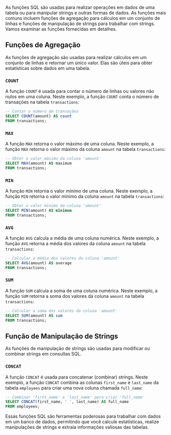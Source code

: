 As funções SQL são usadas para realizar operações em dados de uma tabela ou para manipular strings e outras formas de dados. As funções mais comuns incluem funções de agregação para cálculos em um conjunto de linhas e funções de manipulação de strings para trabalhar com strings. Vamos examinar as funções fornecidas em detalhes.

## Funções de Agregação

As funções de agregação são usadas para realizar cálculos em um conjunto de linhas e retornar um único valor. Elas são úteis para obter estatísticas sobre dados em uma tabela.

### `COUNT`

A função `COUNT` é usada para contar o número de linhas ou valores não nulos em uma coluna. Neste exemplo, a função `COUNT` conta o número de transações na tabela `transactions`:

```sql
-- Contar o número de transações
SELECT COUNT(amount) AS count
FROM transactions;
```

### `MAX`

A função `MAX` retorna o valor máximo de uma coluna. Neste exemplo, a função `MAX` retorna o valor máximo da coluna `amount` na tabela `transactions`:

```sql
-- Obter o valor máximo da coluna 'amount'
SELECT MAX(amount) AS maximum
FROM transactions;
```

### `MIN`

A função `MIN` retorna o valor mínimo de uma coluna. Neste exemplo, a função `MIN` retorna o valor mínimo da coluna `amount` na tabela `transactions`:

```sql
-- Obter o valor mínimo da coluna 'amount'
SELECT MIN(amount) AS minimum
FROM transactions;
```

### `AVG`

A função `AVG` calcula a média de uma coluna numérica. Neste exemplo, a função `AVG` retorna a média dos valores da coluna `amount` na tabela `transactions`:

```sql
-- Calcular a média dos valores da coluna 'amount'
SELECT AVG(amount) AS average
FROM transactions;
```

### `SUM`

A função `SUM` calcula a soma de uma coluna numérica. Neste exemplo, a função `SUM` retorna a soma dos valores da coluna `amount` na tabela `transactions`:

```sql
-- Calcular a soma dos valores da coluna 'amount'
SELECT SUM(amount) AS sum
FROM transactions;
```

## Função de Manipulação de Strings

As funções de manipulação de strings são usadas para modificar ou combinar strings em consultas SQL.

### `CONCAT`

A função `CONCAT` é usada para concatenar (combinar) strings. Neste exemplo, a função `CONCAT` combina as colunas `first_name` e `last_name` da tabela `employees` para criar uma nova coluna chamada `full_name`:

```sql
-- Combinar 'first_name' e 'last_name' para criar 'full_name'
SELECT CONCAT(first_name, ' ', last_name) AS full_name
FROM employees;
```

Essas funções SQL são ferramentas poderosas para trabalhar com dados em um banco de dados, permitindo que você calcule estatísticas, realize manipulações de strings e extraia informações valiosas das tabelas.
